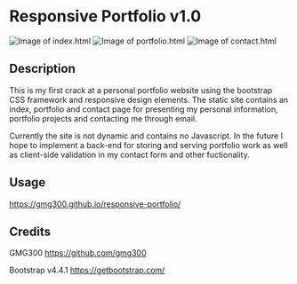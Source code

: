 # Responsive Portfolio v1.0

![Image of index.html]()
![Image of portfolio.html]()
![Image of contact.html]()

## Description
This is my first crack at a personal portfolio website using the bootstrap CSS framework and responsive design elements. The static site contains an index, portfolio and contact page for presenting my personal information, portfolio projects and contacting me through email. 

Currently the site is not dynamic and contains no Javascript. In the future I hope to implement a back-end for storing and serving portfolio work as well as client-side validation in my contact form and other fuctionality. 

## Usage

https://gmg300.github.io/responsive-portfolio/

## Credits

GMG300
https://github.com/gmg300

Bootstrap v4.4.1
https://getbootstrap.com/
